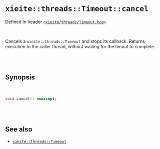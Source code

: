 # `xieite::threads::Timeout::cancel`
Defined in header [`<xieite/threads/Timeout.hpp>`](https://github.com/Eczbek/xieite/tree/main/include/xieite/threads/Timeout.hpp)

<br/>

Cancels a `xieite::threads::Timeout` and stops its callback. Returns execution to the caller thread, without waiting for the timout to complete.

<br/><br/>

## Synopsis

<br/>

```cpp
void cancel() noexcept;
```

<br/><br/>

## See also
- [`xieite::threads::Timeout`](https://github.com/Eczbek/xieite/tree/main/docs/threads/Timeout.md)
